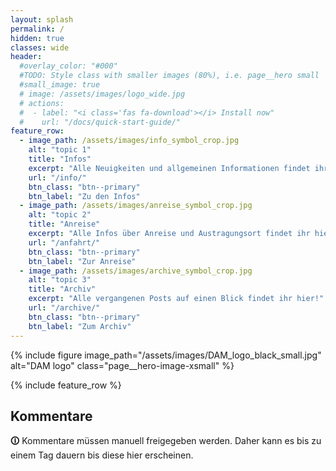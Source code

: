 ```yaml
---
layout: splash
permalink: /
hidden: true
classes: wide
header:
  #overlay_color: "#000"
  #TODO: Style class with smaller images (80%), i.e. page__hero small
  #small_image: true
  # image: /assets/images/logo_wide.jpg
  # actions:
  #  - label: "<i class='fas fa-download'></i> Install now"
  #    url: "/docs/quick-start-guide/"
feature_row:
  - image_path: /assets/images/info_symbol_crop.jpg
    alt: "topic 1"
    title: "Infos"
    excerpt: "Alle Neuigkeiten und allgemeinen Informationen findet ihr hier!"
    url: "/info/"
    btn_class: "btn--primary"
    btn_label: "Zu den Infos"
  - image_path: /assets/images/anreise_symbol_crop.jpg
    alt: "topic 2"
    title: "Anreise"
    excerpt: "Alle Infos über Anreise und Austragungsort findet ihr hier!"
    url: "/anfahrt/"
    btn_class: "btn--primary"
    btn_label: "Zur Anreise"
  - image_path: /assets/images/archive_symbol_crop.jpg
    alt: "topic 3"
    title: "Archiv"
    excerpt: "Alle vergangenen Posts auf einen Blick findet ihr hier!"
    url: "/archive/"
    btn_class: "btn--primary"
    btn_label: "Zum Archiv"
---
```



{% include figure image_path="/assets/images/DAM_logo_black_small.jpg" alt="DAM logo" class="page__hero-image-xsmall" %}

{% include feature_row %}

<h2 id="page-title" class="page__title p-name" itemprop="headline">
Kommentare
</h2>

<p class="notice--info"><strong>&#x1F6C8;</strong> Kommentare müssen manuell freigegeben werden. Daher kann es bis zu einem Tag dauern bis diese hier erscheinen.</p>

<script defer src="https://85.215.39.85/js/commento.js"></script>
<div id="commento"></div>